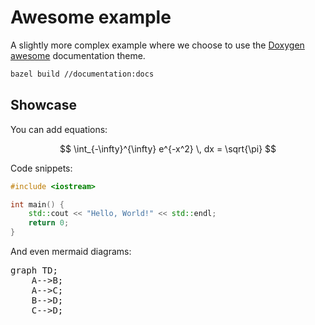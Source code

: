 # Awesome example

A slightly more complex example where we choose to use the
[Doxygen awesome](https://github.com/jothepro/doxygen-awesome-css)
documentation theme.

```bash
bazel build //documentation:docs
```

## Showcase

You can add equations:

$$
\int_{-\infty}^{\infty} e^{-x^2} \, dx = \sqrt{\pi}
$$

Code snippets:

```cpp
#include <iostream>

int main() {
    std::cout << "Hello, World!" << std::endl;
    return 0;
}
```

And even mermaid diagrams:

<pre class="mermaid">
graph TD;
    A-->B;
    A-->C;
    B-->D;
    C-->D;
</pre>
